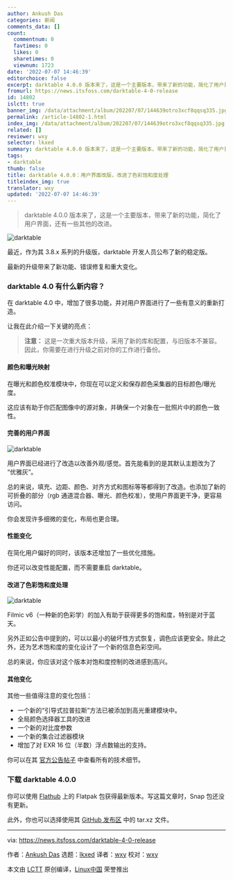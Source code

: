 ```yaml
---
author: Ankush Das
categories: 新闻
comments_data: []
count:
  commentnum: 0
  favtimes: 0
  likes: 0
  sharetimes: 0
  viewnum: 1723
date: '2022-07-07 14:46:39'
editorchoice: false
excerpt: darktable 4.0.0 版本来了，这是一个主要版本，带来了新的功能，简化了用户界面，还有一些其他的改进。
fromurl: https://news.itsfoss.com/darktable-4-0-release
id: 14802
islctt: true
banner_img: /data/attachment/album/202207/07/144639otro3xcf8qqsq335.jpg
permalink: /article-14802-1.html
index_img: /data/attachment/album/202207/07/144639otro3xcf8qqsq335.jpg.thumb.jpg
related: []
reviewer: wxy
selector: lkxed
summary: darktable 4.0.0 版本来了，这是一个主要版本，带来了新的功能，简化了用户界面，还有一些其他的改进。
tags:
- darktable
thumb: false
title: darktable 4.0.0：用户界面改版，改进了色彩饱和度处理
titleindex_img: true
translator: wxy
updated: '2022-07-07 14:46:39'
---
```



> 
> darktable 4.0.0 版本来了，这是一个主要版本，带来了新的功能，简化了用户界面，还有一些其他的改进。
> 
> 
> 


![darktable](/data/attachment/album/202207/07/144639otro3xcf8qqsq335.jpg)


最近，作为其 3.8.x 系列的升级版，darktable 开发人员公布了新的稳定版。


最新的升级带来了新功能、错误修复和重大变化。


### darktable 4.0 有什么新内容？


在 darktable 4.0 中，增加了很多功能，并对用户界面进行了一些有意义的重新打造。


让我在此介绍一下关键的亮点：



> 
> **注意：** 这是一次重大版本升级，采用了新的库和配置，与旧版本不兼容。因此，你需要在进行升级之前对你的工作进行备份。
> 
> 
> 


#### 颜色和曝光映射


在曝光和颜色校准模块中，你现在可以定义和保存颜色采集器的目标颜色/曝光度。


这应该有助于你匹配图像中的源对象，并确保一个对象在一批照片中的颜色一致性。


#### 完善的用户界面


![darktable](/data/attachment/album/202207/07/144640w7sny19odpiwetzs.jpg)


用户界面已经进行了改造以改善外观/感觉。首先能看到的是其默认主题改为了 “优雅灰”。


总的来说，填充、边距、颜色、对齐方式和图标等等都得到了改造。也添加了新的可折叠的部分（rgb 通道混合器、曝光、颜色校准），使用户界面更干净，更容易访问。


你会发现许多细微的变化，布局也更合理。


#### 性能变化


在简化用户偏好的同时，该版本还增加了一些优化措施。


你还可以改变性能配置，而不需要重启 darktable。


#### 改进了色彩饱和度处理


![darktable](/data/attachment/album/202207/07/144640cf4zmm3dtjtvq3h4.jpg)


Filmic v6（一种新的色彩学）的加入有助于获得更多的饱和度，特别是对于蓝天。


另外正如公告中提到的，可以以最小的破坏性方式恢复，调色应该更安全。除此之外，还为艺术饱和度的变化设计了一个新的信息色彩空间。


总的来说，你应该对这个版本对饱和度控制的改进感到高兴。


#### 其他变化


其他一些值得注意的变化包括：


* 一个新的“引导式拉普拉斯”方法已被添加到高光重建模块中。
* 全局颜色选择器工具的改进
* 一个新的对比度参数
* 一个新的集合过滤器模块
* 增加了对 EXR 16 位（半数）浮点数输出的支持。


你可以在其 [官方公告帖子](https://www.darktable.org/2022/07/darktable-4.0.0-released/) 中查看所有的技术细节。


### 下载 darktable 4.0.0


你可以使用 [Flathub](https://flathub.org/apps/details/org.darktable.Darktable) 上的 Flatpak 包获得最新版本。写这篇文章时，Snap 包还没有更新。


此外，你也可以选择使用其 [GitHub 发布区](https://github.com/darktable-org/darktable/releases/tag/release-4.0.0) 中的 tar.xz 文件。




---


via: <https://news.itsfoss.com/darktable-4-0-release>


作者：[Ankush Das](https://news.itsfoss.com/author/ankush/) 选题：[lkxed](https://github.com/lkxed) 译者：[wxy](https://github.com/wxy) 校对：[wxy](https://github.com/wxy)


本文由 [LCTT](https://github.com/LCTT/TranslateProject) 原创编译，[Linux中国](https://linux.cn/) 荣誉推出